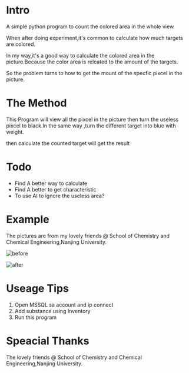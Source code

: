 # Intro
A simple python program to count the colored area in the whole view.

When after doing experiment,it's common to calculate how much targets are colored.

In my way,it's a good way to calculate the colored area in the picture.Because the color area is releated to the amount of the targets.

So the problem turns to how to get the mount of the specfic pixcel in the picture.
# The Method
This Program will view all the pixcel in the picture then turn the useless pixcel to black.In the same way ,turn the different target into blue with weight.

then calculate the counted target will get the result

# Todo 

- Find A better way to calculate
- Find A better to get characteristic
- To use AI to ignore the useless area?

# Example

The pictures are from  my lovely friends @ School of Chemistry and Chemical Engineering,Nanjing University.

 ![before](https://github.com/RabbitYilia/Chem-CountColoredArea/blob/master/demo.jpg?raw=true')


![after](https://github.com/RabbitYilia/Chem-CountColoredArea/blob/master/result.jpg?raw=true)
# Useage Tips

1. Open MSSQL sa account and ip connect
2. Add substance using Inventory
3. Run this program

# Speacial Thanks
 
The lovely friends @ School of Chemistry and Chemical Engineering,Nanjing University.
